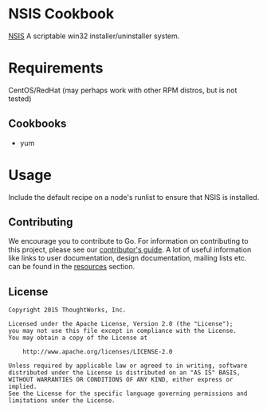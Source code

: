 NSIS Cookbook
==============
[NSIS](http://nsis.sourceforge.net/) A scriptable win32 installer/uninstaller system.

Requirements
============

CentOS/RedHat (may perhaps work with other RPM distros, but is not tested)

Cookbooks
---------

* yum

Usage
=====

Include the default recipe on a node's runlist to ensure that NSIS is installed.

## Contributing

We encourage you to contribute to Go. For information on contributing to this project, please see our [contributor's guide](http://www.go.cd/contribute).
A lot of useful information like links to user documentation, design documentation, mailing lists etc. can be found in the [resources](http://www.go.cd/community/resources.html) section.

## License

```plain
Copyright 2015 ThoughtWorks, Inc.

Licensed under the Apache License, Version 2.0 (the "License");
you may not use this file except in compliance with the License.
You may obtain a copy of the License at

    http://www.apache.org/licenses/LICENSE-2.0

Unless required by applicable law or agreed to in writing, software
distributed under the License is distributed on an "AS IS" BASIS,
WITHOUT WARRANTIES OR CONDITIONS OF ANY KIND, either express or implied.
See the License for the specific language governing permissions and
limitations under the License.
```
